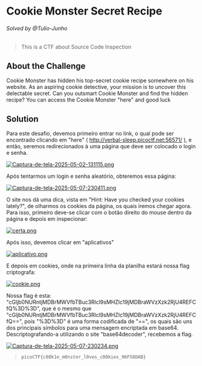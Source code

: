 # Cookie Monster Secret Recipe
###### Solved by @Tulio-Junho
> This is a CTF about Source Code Inspection
## About the Challenge
Cookie Monster has hidden his top-secret cookie recipe somewhere on his website. As an aspiring cookie detective, your mission is to uncover this delectable secret. Can you outsmart Cookie Monster and find the hidden recipe?
You can access the Cookie Monster "here" and good luck
## Solution
Para este desafio, devemos primeiro entrar no link, o qual pode ser encontrado clicando em "here" (  http://verbal-sleep.picoctf.net:56571/  ), e então, seremos redirecionados à uma página que deve ser colocado o login e senha.

[![Captura-de-tela-2025-05-02-131115.png](https://i.postimg.cc/t4MdJL8p/Captura-de-tela-2025-05-02-131115.png)](https://postimg.cc/fVYSggwr)

Após tentarmos um login e senha aleatório, obteremos essa página:

[![Captura-de-tela-2025-05-07-230411.png](https://i.postimg.cc/nzs88b75/Captura-de-tela-2025-05-07-230411.png)](https://postimg.cc/fthqXP8j)

O site nos dá uma dica, vista em "Hint: Have you checked your cookies lately?", de olharmos os cookies da página, os quais iremos chegar agora. Para isso, primeiro deve-se clicar com o botão direito do mouse
dentro da página e depois em inspecionar:

[![certa.png](https://i.postimg.cc/5tsH7vqg/certa.png)](https://postimg.cc/qtCMgNF6)

Após isso, devemos clicar em "aplicativos"

[![aplicativo.png](https://i.postimg.cc/JzkW0Bhn/aplicativo.png)](https://postimg.cc/9DCkN0Z5)

E depois em cookies, onde na primeira linha da planilha estará nossa flag criptografa:

[![cookie.png](https://i.postimg.cc/151dBYR9/cookie.png)](https://postimg.cc/6Tzz5cGS)

Nossa flag é esta: "cGljb0NURntjMDBrMWVfbTBuc3Rlcl9sMHZlc19jMDBraWVzXzk2RjU4REFCfQ%3D%3D", que é o mesmo que "cGljb0NURntjMDBrMWVfbTBuc3Rlcl9sMHZlc19jMDBraWVzXzk2RjU4REFCfQ==", pois "%3D%3D" é uma forma codificada de "==", os quais são uns dos principais símbolos para uma mensagem encriptada em base64. Descriptografando-a utilizando o site "base64decoder", recebemos a flag.

[![Captura-de-tela-2025-05-07-230234.png](https://i.postimg.cc/4yh9qdB0/Captura-de-tela-2025-05-07-230234.png)](https://postimg.cc/kRqGtnrN)

>`picoCTF{c00k1e_m0nster_l0ves_c00kies_96F58DAB}`

